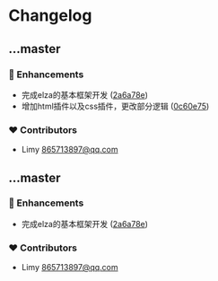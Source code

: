 # Changelog


## ...master


### 🚀 Enhancements

- 完成elza的基本框架开发 ([2a6a78e](https://github.com/865713897/elza/commit/2a6a78e))
- 增加html插件以及css插件，更改部分逻辑 ([0c60e75](https://github.com/865713897/elza/commit/0c60e75))

### ❤️ Contributors

- Limy <865713897@qq.com>

## ...master


### 🚀 Enhancements

- 完成elza的基本框架开发 ([2a6a78e](https://github.com/865713897/elza/commit/2a6a78e))

### ❤️ Contributors

- Limy <865713897@qq.com>

